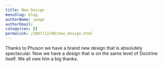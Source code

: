 ```yaml
---
title: New Design
menuSlug: blog
authorName: jwage 
authorEmail: 
categories: []
permalink: /2007/12/08/new_design.html
---
```

Thanks to Phuson we have a brand new design that is absolutely
spectacular. Now we have a design that is on the same level of Doctrine
itself. We all owe him a big thanks.
